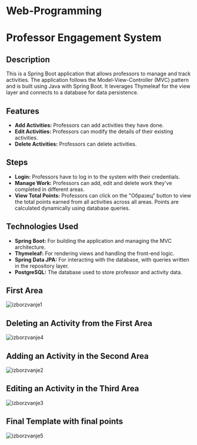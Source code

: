 # Web-Programming
# Professor Engagement System

## Description
This is a Spring Boot application that allows professors to manage and track activities. The application follows the Model-View-Controller (MVC) pattern and is built using Java with Spring Boot. It leverages Thymeleaf for the view layer and connects to a database for data persistence.

## Features

- **Add Activities:** Professors can add activities they have done.
- **Edit Activities:** Professors can modify the details of their existing activities.
- **Delete Activities:** Professors can delete activities.

## Steps
- **Login:** Professors have to log in to the system with their credentials.
- **Manage Work:** Professors can add, edit and delete work they've completed in different areas.
- **View Total Points:** Professors can click on the "Образец" button to view the total points earned from all activities across all areas. Points are calculated dynamically using database queries.

## Technologies Used
- **Spring Boot:** For building the application and managing the MVC architecture.
- **Thymeleaf:** For rendering views and handling the front-end logic.
- **Spring Data JPA:** For interacting with the database, with queries written in the repository layer.
- **PostgreSQL:** The database used to store professor and activity data.

## First Area 
![izborzvanje1](https://github.com/user-attachments/assets/3ce84970-ffb1-4d9e-a62b-5d10e57387e1)

## Deleting an Activity from the First Area
![izborzvanje4](https://github.com/user-attachments/assets/cc544b40-f3e5-4106-9afc-d96c6bcbf5c6)

## Adding an Activity in the Second Area
![izborzvanje2](https://github.com/user-attachments/assets/879dd6e6-97b1-4b69-a7f5-57db060f62a7)

## Editing an Activity in the Third Area
![izborzvanje3](https://github.com/user-attachments/assets/90677c20-5632-4b7b-b265-e151bade14af)

## Final Template with final points
![izborzvanje5](https://github.com/user-attachments/assets/8cd31620-77d7-46cd-8577-b9cf9afa6a0e)
